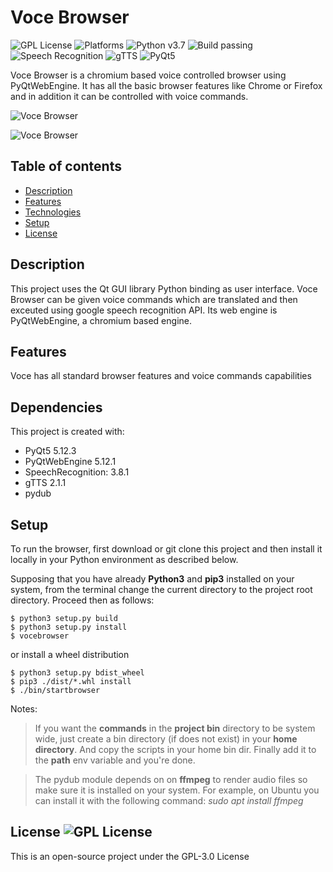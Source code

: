 # Voce Browser

![GPL License](https://img.shields.io/badge/license-GPLv3-green) ![Platforms](https://img.shields.io/powershellgallery/p/DNS.1.1.1.1)
![Python v3.7](https://img.shields.io/github/pipenv/locked/python-version/metabolize/rq-dashboard-on-heroku) ![Build passing](https://img.shields.io/github/workflow/status/actions/toolkit/Main%20workflow) ![Speech Recognition](https://img.shields.io/badge/speech-recognition-important) ![gTTS](https://img.shields.io/badge/gTTS-2.1.1-blueviolet) ![PyQt5](https://img.shields.io/badge/PyQt5-5.12.3-red)


Voce Browser is a chromium based voice controlled browser using PyQtWebEngine. It has all the basic browser features like Chrome or Firefox and in addition it can be controlled with voice commands.

![Voce Browser](https://github.com/trabdlkarim/voce-browser/blob/master/screenshots/VoceScreenshot3.png)

![Voce Browser](https://github.com/trabdlkarim/voce-browser/blob/master/screenshots/VoceScreenshot6.png)

## Table of contents

* [Description](#description)
* [Features](#features)
* [Technologies](#dependencies)
* [Setup](#setup)
* [License](#license)

## Description

This project uses the Qt GUI library Python binding as user interface. Voce Browser can be given voice commands which are translated and then exceuted using google speech recognition API. Its web engine is PyQtWebEngine, a chromium based engine.

## Features

Voce has all standard browser features and voice commands capabilities

## Dependencies

This project is created with:

* PyQt5 5.12.3
* PyQtWebEngine 5.12.1
* SpeechRecognition: 3.8.1
* gTTS 2.1.1
* pydub
	
## Setup

To run the browser, first download or git clone this project and then install it locally in your Python environment as described below.

Supposing that you have already **Python3** and **pip3** installed on your system, from the terminal change the current directory to the project root directory. Proceed then as follows:

```
$ python3 setup.py build
$ python3 setup.py install
$ vocebrowser
```

or install a wheel distribution

```
$ python3 setup.py bdist_wheel
$ pip3 ./dist/*.whl install
$ ./bin/startbrowser
```

Notes:
> If you want the **commands** in the **project bin** directory to be system wide, just create a bin directory (if does not exist) in your **home directory**. And copy the scripts in your home bin dir.
Finally add it to the **path** env variable and you're  done.

> The pydub module depends on  on **ffmpeg** to render audio files so make sure it is installed on your system. For example, on Ubuntu you can install it with the following command: *sudo apt install ffmpeg*  

## License ![GPL License](https://img.shields.io/badge/license-GPLv3-green)

This is an open-source project under the GPL-3.0 License
